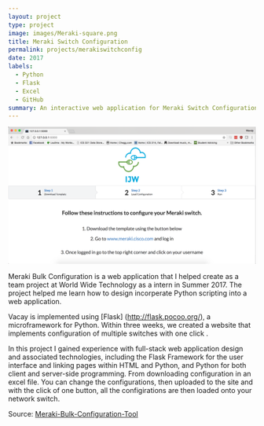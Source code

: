 ```yaml
---
layout: project
type: project
image: images/Meraki-square.png
title: Meraki Switch Configuration
permalink: projects/merakiswitchconfig
date: 2017
labels:
  - Python
  - Flask
  - Excel
  - GitHub
summary: An interactive web application for Meraki Switch Configurations.
---
```


<img class="ui medium right floated rounded image" src="../images/MerakiSwitches.png">

Meraki Bulk Configuration is a web application that I helped create as a team project at World Wide Technology as a intern in Summer 2017. The project helped me learn how to design incorperate Python scripting into a web application.

Vacay is implemented using [Flask] (http://flask.pocoo.org/), a microframework for Python. Within three weeks, we created a website that implements configuration of multiple switches with one click .

In this project I gained experience with full-stack web application design and associated technologies, including the Flask Framework for the user interface and linking pages within HTML and Python, and Python for both client and server-side programming. From downloading configuration in an excel file. You can change the configurations, then uploaded to the site and with the click of one button, all the configirations are then loaded onto your network switch. 
 
Source: <a href="https://github.com/storybook808/Meraki-Bulk-Configuration-Tool"> <i class="large github icon"> </i>Meraki-Bulk-Configuration-Tool</a>
